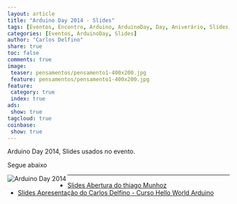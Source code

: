 ```yaml
---
layout: article
title: "Arduino Day 2014 - Slides"
tags: [Eventos, Encontro, Arduino, ArduinoDay, Day, Aniverário, Slides, 2014]
categories: [Eventos, ArduinoDay, Slides]
author: "Carlos Delfino" 
share: true
toc: false
comments: true
image:
 teaser: pensamentos/pensamento1-400x200.jpg
 feature: pensamentos/pensamento1-400x200.jpg
feature:
 category: true
 index: true
ads: 
 show: true
tagcloud: true
coinbase:
 show: true
---
```

Arduino Day 2014, Slides usados no evento.

<!--more-->

Segue abaixo

<a href="http://day.arduinoday.cc">
  <img border="0" alt="Arduino Day 2014" align="left"
    src="http://day.arduino.cc/wp-content/themes/arduinoWide/arduinoday/banners/ARDUINODAY_200x400.png" />
</a>
<hr>

<ul>
<li><a href="http://carlosdelfino.com.br/arduinoday/ppt-finais/AberturaThiagoMunhoz.pptx">Slides Abertura do thiago Munhoz</a>
<li>
<a href="http://carlosdelfino.com.br/arduinoday/ppt-finais/Hello%20World%20Arduino/Arduino%20Day%202014%20-%20BH%20-%20Hello%20World%20Arduino/assets/player/KeynoteDHTMLPlayer.html#3">Slides Apresentação do Carlos Delfino - Curso Hello World Arduino</a>
</ul>
